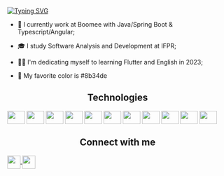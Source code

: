 [![Typing SVG](https://readme-typing-svg.demolab.com?font=Fira+Code&weight=300&duration=2500&pause=500&color=8B34DE&background=8B34DE00&width=435&lines=Hello+friend;My+name+is+Lucas)](https://git.io/typing-svg)

-   💼 I currently work at Boomee with Java/Spring Boot & Typescript/Angular;

-   🎓 I study Software Analysis and Development at IFPR;

-   🧑‍💻 I'm dedicating myself to learning Flutter and English in 2023;

-   👾 My favorite color is #8b34de

<span align="center">

<h2>Technologies</h2>
<img align="center" height="30" width="40" src="https://cdn.jsdelivr.net/gh/devicons/devicon/icons/java/java-original.svg">

<img align="center" height="30" width="40" src="https://cdn.jsdelivr.net/gh/devicons/devicon/icons/spring/spring-original.svg">

<img align="center" height="30" width="40" src="https://cdn.jsdelivr.net/gh/devicons/devicon/icons/typescript/typescript-original.svg">

<img align="center" height="30" width="40" src="https://cdn.jsdelivr.net/gh/devicons/devicon/icons/angularjs/angularjs-original.svg">

<img align="center" height="30" width="40" src="https://cdn.jsdelivr.net/gh/devicons/devicon/icons/html5/html5-original.svg">

<img align="center" height="30" width="40" src="https://cdn.jsdelivr.net/gh/devicons/devicon/icons/css3/css3-original.svg">

<img align="center" height="30" width="40" src="https://cdn.jsdelivr.net/gh/devicons/devicon/icons/bootstrap/bootstrap-original.svg">

<img align="center" height="30" width="40" src="https://cdn.jsdelivr.net/gh/devicons/devicon/icons/git/git-original.svg">

<img align="center" height="30" width="40" src="https://cdn.jsdelivr.net/gh/devicons/devicon/icons/linux/linux-original.svg">

<img align="center" height="30" width="40" src="https://cdn.jsdelivr.net/gh/devicons/devicon/icons/mongodb/mongodb-original.svg">

<img align="center" height="30" width="40" src="https://cdn.jsdelivr.net/gh/devicons/devicon/icons/mysql/mysql-original.svg">

<h2>Connect with me</h2>
<a href="https://letterboxd.com/Luchkasz/" target="_blank"> 
    <img align="center" height="30" width="auto" src="https://a.ltrbxd.com/logos/letterboxd-decal-dots-pos-rgb-500px.png">
</a>
<a href="https://www.linkedin.com/in/luchkasz//" target="_blank"> 
    <img align="center" height="30" width="auto" src="https://cdn-icons-png.flaticon.com/512/174/174857.png">
</a>
</span>
